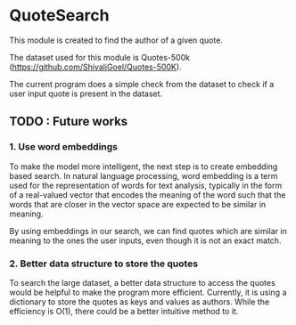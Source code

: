# QuoteSearch
This module is created to find the author of a given quote.

The dataset used for this module is Quotes-500k (https://github.com/ShivaliGoel/Quotes-500K).

The current program does a simple check from the dataset to check if a user input quote is present in the dataset.

## TODO : Future works
### 1. Use word embeddings
To make the model more intelligent, the next step is to create embedding based search. 
In natural language processing, word embedding is a term used for the representation of words for text analysis, typically in the form of a real-valued vector that encodes the meaning of the word such that the words that are closer in the vector space are expected to be similar in meaning. 

By using embeddings in our search, we can find quotes which are similar in meaning to the ones the user inputs, even though it is not an exact match. 

### 2. Better data structure to store the quotes
To search the large dataset, a better data structure to access the quotes would be helpful to make the program more efficient.
Currently, it is using a dictionary to store the quotes as keys and values as authors. While the efficiency is O(1), there could be a better intuitive method to it.




